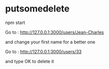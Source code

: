 # putsomedelete

npm start

Go to :
http://127.0.0.1:3000/users/Jean-Charles

and change your first name for a better one

Go to :
http://127.0.0.1:3000/users/33

and type OK to delete it 
